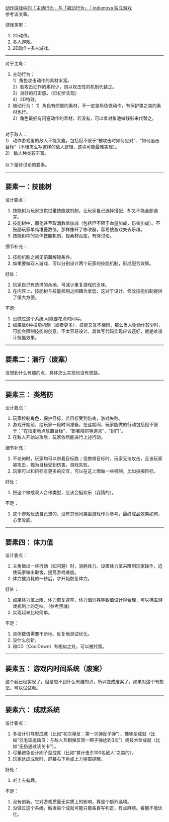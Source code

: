 
[动作游戏中的「主动行为」与「被动行为」 | indienova 独立游戏](https://indienova.com/u/ahoy/blogread/22459)<br>
参考该文章。

游戏类型：
1.	2D动作。
2.	多人游戏。
3.	2D动作+多人游戏。
 

**********
对于主角：
1. 主动行为：<br>
		1）角色攻击动作的素材丰富。<br>
		2）若攻击动作的素材少，则以攻击性的机制代替之。<br>
		3）良好的打击感。（已初步实现）<br>
		4）2D特效。<br>
2. 被动行为：
		1）角色有防御的素材，不一定是角色做动作，有保护罩之类的素材也行。<br>
		2）角色最好有闪避动作的素材，若没有，可以拿对象池做残影来代替之。<br>

<br>
对于敌人：<br>
1）	动作游戏里的敌人不能太蠢，包括但不限于“被攻击时如何应对”、“如何追击目标”（不懂怎么写这样的敌人逻辑，这块可能最难实现）。<br>
2）	敌人种类较丰富。<br>

<br>
以下是待讨论的要素。

**********
## 要素一：技能树
设计要点：
1.	技能树为玩家提供过量技能或机制，让玩家自己选择搭配，却又不能全部选完。
2.	技能树中，弱化甚至取消数值加成（包括但不限于血量加成，伤害加成）。不鼓励玩家单纯堆叠数值，那样像开了修改器，容易使游戏失去乐趣。
3.	技能树中的具体技能机制，视素材而定。有待讨论。


细节补充：
1.	技能机制之间无前置解锁条件。
2.	如果要做双人游戏，可以分别设计两个玩家的技能机制，形成配合效果。


好处：
1.	玩家自己有选择的余地，可减少重复游戏的乏味。
2.	在内容上，技能树与技能机制之间耦合度低，这对于设计、修改技能机制提供了很大方便。


不足:
1.	没做过这个系统,可能要花点时间写。
2.	如果做8种技能机制（或者更多），技能又互不相同，那么当人物动作较少时，可能会限制技能的创意，不太容易设计。具体写代码实现应该还好，就是难设计技能效果。

**********
## 要素二：潜行（废案）
没想到什么有趣的点，具体怎么实现也没有思路。

**********
## 要素三： 类塔防
 
设计要点：
1.	玩家控制角色，保护目标，若目标受到伤害，游戏失败。
2.	游戏开始前，给玩家一段时间准备。在这期间，玩家能做的行动包括但不限于：“在指定地点放置目标”、“部署陷阱等道具”、“封门”。
3.	在敌人开始进攻后，玩家依然能进行上述行动。


细节补充：
1.	不论何时，玩家均可以带着目标跑；但携带目标时，玩家无法攻击，且该玩家被攻击，视为目标受到伤害，游戏失败。
2.	玩家可以和目标有更多的交互，可以在这上面做一些机制，比如投掷目标。


好处：
1.	把这个做成双人合作类型，应该会挺欢乐（我猜的）。


不足：
1. 这个游戏玩法自己想的，没有其他同类型游戏作为参考，最终成品效果如何，心里没底。

**********
## 要素四： 体力值
设计要点：
1.	主角做出一些行动（如闪避）时，消耗体力。设置体力值来限制玩家操作，迫使玩家做出取舍，提高游戏难度。
2.	体力被消耗的一秒后，才开始恢复体力。


好处：
1.	如果体力值上限、体力恢复速率、体力值消耗等数值设计得合理，可以掩盖游戏机制上的乏味。（参考黑魂）
2.	实现起来比较简单。


不足：
1.	具体数值需要不断地、反复地测试优化。
2.	没什么创新。
3.	和CD（CoolDown）有相似之处，可以被代替。

**********
## 要素五： 游戏内时间系统（废案）
这个我已经实现了，但是想不到什么有趣的点，所以变成废案了。如果对这个有想法。可以试试看。

**********
## 要素六： 成就系统
设计要点：
1.	多设计引导型成就（比如“初次弹反：第一次弹反子弹”）、趣味型成就（比如“羽毛球运动员：与敌人互相弹反同一颗子弹达到3次”）或技术型成就（比如“无伤通过该关卡”）。
2.	尽量避免设计刷子型成就（比如“累计击杀100名敌人”之类的）。
3.	玩家达成成就时，屏幕右下角或上方弹窗提醒。


好处：
1.	听上去有趣。

不足：
1.	没有创新。它对游戏质量无实质上的影响，算是个额外选项。
2.	没做过这个系统。触发每个成就可能只能各自写判定，有点麻烦。看能不能优化。